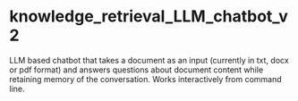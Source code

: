 # knowledge_retrieval_LLM_chatbot_v2
LLM based chatbot that takes a document as an input (currently in txt, docx or pdf format) and answers questions about document content while retaining memory of the conversation. Works interactively from command line.
